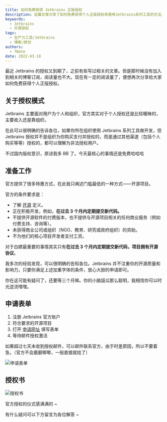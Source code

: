 ```yaml
---
title: 如何免费获得 Jetbrains 正版授权
description: 这篇文章分享了如何免费获得个人正版授权来使用Jetbrains系列工具的方法。作者强调了官方提供的特惠方式之一，即通过参与开源项目来获取授权。文章提供了详细的步骤，包括申请表单的填写和等待授权邮件的到来。
keywords:
  - Jetbrains
  - 开源授权
tags:
  - 生产力工具/Jetbrains
  - 博客/原创
authors:
  - 7Wate
date: 2022-03-18
---
```


最近 Jetbrains 的授权又到期了，之前有些写过相关的文章。但是那时候没有加入到相关的博客订阅，阅读量也不大。现在有一定的阅读量了，便想再次分享给大家如何免费获得个人正版授权。

## 关于授权模式

Jetbrains 主要面对用户为个人和组织，官方其实对于个人授权还是比较暧昧的，主要收入还是靠组织。

在此可以很明确的告诉各位，如果你所在组织使用 Jetbrains 系列工具做开发，但 Jetbrains 授权并不是组织为你购买支付并授权的，而是通过其他渠道（包括个人购买等等）授权的，都可以理解为非法授权用户。

不过国内版权意识，原谅我多 BB 了。今天最核心的事情还是免费哈哈哈

## 准备工作

官方提供了很多特惠方式，在此我只阐述门槛最低的一种方式——开源项目。

官方的条件要求是：

- 了解 [开源](https://opensource.org/docs/osd) 定义。
- 正在积极开发，例如，**在过去 3 个月内定期提交新代码。**
- 不提供开源软件的付费版本，也不提供与开源项目相关的任何商业服务（例如付费支持、咨询等）。
- 未获得商业公司或组织（NGO、教育、研究或政府组织）的资助。
- 不为他们的核心项目开发者支付工资。

对于白嫖最重要的事情其实只有**在过去 3 个月内定期提交新代码，项目拥有开源协议**。

我多次的经验发现，可以很明确的告知各位。Jetbrains 并不注重你的开源质量和影响力，只要你满足上述加重字体的条件，放心大胆的申请即可。

你在这可能有疑问了，还要等三个月嘛。你的小脑袋瓜那么聪明，我相信你可以时光逆流嘿嘿。

## 申请表单

1. 注册 Jetbrains 官方账户
2. 符合要求的开源项目
3. 打开 [申请网址](https://www.jetbrains.com.cn/community/opensource/#support) 填写表单
4. 等待邮件授权激活

如果超过七天未收到授权邮件，可以邮件联系官方，由于时差原因，所以不要着急。（官方不会磨磨唧唧，一般直接就给了）

![申请表单](https://static.7wate.com/img/2022/03/18/bdb617b477249.png)

## 授权书

![授权书](https://static.7wate.com/img/2022/03/18/da3383aae5bc0.png)

官方授权的仪式感满满的 ~

有什么疑问可以下方留言为各位解答 ~
